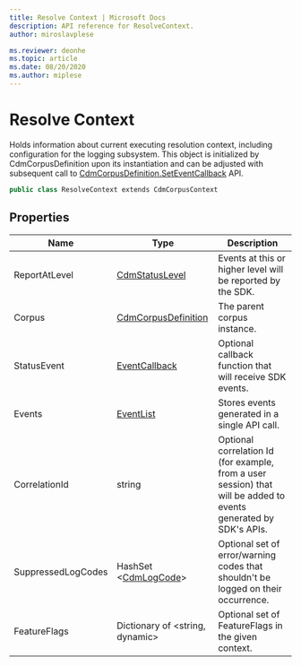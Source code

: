 ```yaml
---
title: Resolve Context | Microsoft Docs
description: API reference for ResolveContext.
author: miroslavplese

ms.reviewer: deonhe 
ms.topic: article
ms.date: 08/20/2020
ms.author: miplese
---
```


# Resolve Context

Holds information about current executing resolution context, including configuration for the logging subsystem. This object is initialized by CdmCorpusDefinition upon its instantiation and can be adjusted with subsequent call to [CdmCorpusDefinition.SetEventCallback](../cdm/corpus.md#methods) API.

```csharp
public class ResolveContext extends CdmCorpusContext
```

## Properties
|Name|Type|Description|
|---|---|---|
|ReportAtLevel|[CdmStatusLevel](../cdm/statuslevel.md)|Events at this or higher level will be reported by the SDK.|
|Corpus|[CdmCorpusDefinition](../cdm/corpus.md)|The parent corpus instance.|
|StatusEvent|[EventCallback](callback.md)|Optional callback function that will receive SDK events.|
|Events|[EventList](eventlist.md)|Stores events generated in a single API call.|
|CorrelationId|string|Optional correlation Id (for example, from a user session) that will be added to events generated by SDK's APIs.|
|SuppressedLogCodes|HashSet \<[CdmLogCode](../cdm/logcode.md)>|Optional set of error/warning codes that shouldn't be logged on their occurrence.
|FeatureFlags|Dictionary of <string, dynamic>|Optional set of FeatureFlags in the given context.
